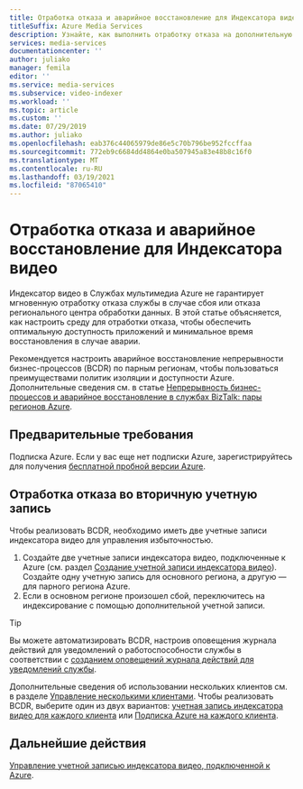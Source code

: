 ```yaml
---
title: Отработка отказа и аварийное восстановление для Индексатора видео
titleSuffix: Azure Media Services
description: Узнайте, как выполнить отработку отказа на дополнительную учетную запись индексатора видео в случае сбоя или аварии регионального центра обработки данных.
services: media-services
documentationcenter: ''
author: juliako
manager: femila
editor: ''
ms.service: media-services
ms.subservice: video-indexer
ms.workload: ''
ms.topic: article
ms.custom: ''
ms.date: 07/29/2019
ms.author: juliako
ms.openlocfilehash: eab376c44065979de86e5c70b796be952fccffaa
ms.sourcegitcommit: 772eb9c6684dd4864e0ba507945a83e48b8c16f0
ms.translationtype: MT
ms.contentlocale: ru-RU
ms.lasthandoff: 03/19/2021
ms.locfileid: "87065410"
---
```

# <a name="video-indexer-failover-and-disaster-recovery"></a>Отработка отказа и аварийное восстановление для Индексатора видео

Индексатор видео в Службах мультимедиа Azure не гарантирует мгновенную отработку отказа службы в случае сбоя или отказа регионального центра обработки данных. В этой статье объясняется, как настроить среду для отработки отказа, чтобы обеспечить оптимальную доступность приложений и минимальное время восстановления в случае аварии.

Рекомендуется настроить аварийное восстановление непрерывности бизнес-процессов (BCDR) по парным регионам, чтобы пользоваться преимуществами политик изоляции и доступности Azure. Дополнительные сведения см. в статье [Непрерывность бизнес-процессов и аварийное восстановление в службах BizTalk: пары регионов Azure](../../best-practices-availability-paired-regions.md).

## <a name="prerequisites"></a>Предварительные требования

Подписка Azure. Если у вас еще нет подписки Azure, зарегистрируйтесь для получения [бесплатной пробной версии Azure](https://azure.microsoft.com/free/).

## <a name="failover-to-a-secondary-account"></a>Отработка отказа во вторичную учетную запись

Чтобы реализовать BCDR, необходимо иметь две учетные записи индексатора видео для управления избыточностью.

1. Создайте две учетные записи индексатора видео, подключенные к Azure (см. раздел [Создание учетной записи индексатора видео](connect-to-azure.md)). Создайте одну учетную запись для основного региона, а другую — для парного региона Azure.
1. Если в основном регионе произошел сбой, переключитесь на индексирование с помощью дополнительной учетной записи.

> [!TIP]
> Вы можете автоматизировать BCDR, настроив оповещения журнала действий для уведомлений о работоспособности службы в соответствии с [созданием оповещений журнала действий для уведомлений службы](../../service-health/alerts-activity-log-service-notifications-portal.md).

Дополнительные сведения об использовании нескольких клиентов см. в разделе [Управление несколькими клиентами](manage-multiple-tenants.md). Чтобы реализовать BCDR, выберите один из двух вариантов: [учетная запись индексатора видео для каждого клиента](manage-multiple-tenants.md#video-indexer-account-per-tenant) или [Подписка Azure на каждого клиента](manage-multiple-tenants.md#azure-subscription-per-tenant).

## <a name="next-steps"></a>Дальнейшие действия

[Управление учетной записью индексатора видео, подключенной к Azure](manage-account-connected-to-azure.md).

